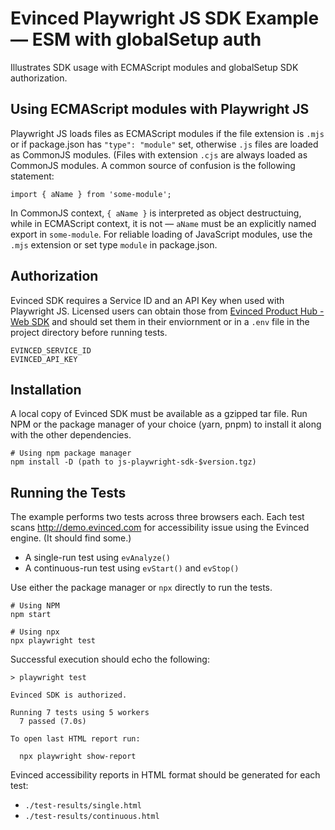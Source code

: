# Evinced Playwright JS SDK Example — ESM with globalSetup auth

Illustrates SDK usage with ECMAScript modules and globalSetup SDK authorization.

## Using ECMAScript modules with Playwright JS

Playwright JS loads files as ECMAScript modules if the file extension is `.mjs`
or if package.json has `"type": "module"` set, otherwise `.js` files are loaded
as CommonJS modules. (Files with extension `.cjs` are always loaded as CommonJS
modules. A common source of confusion is the following statement:

```
import { aName } from 'some-module';
```

In CommonJS context, `{ aName }` is interpreted as object destructuing, while in
ECMAScript context, it is not — `aName` must be an explicitly named export in
`some-module`. For reliable loading of JavaScript modules, use the `.mjs`
extension or set type `module` in package.json.

## Authorization

Evinced SDK requires a Service ID and an API Key when used with Playwright JS.
Licensed users can obtain those from
[Evinced Product Hub - Web SDK](https://hub.evinced.com/web-sdk) and should set
them in their enviornment or in a `.env` file in the project directory before
running tests.

```shell
EVINCED_SERVICE_ID
EVINCED_API_KEY
```

## Installation

A local copy of Evinced SDK must be available as a gzipped tar file. Run NPM or
the package manager of your choice (yarn, pnpm) to install it along with the
other dependencies.

```shell
# Using npm package manager
npm install -D (path to js-playwright-sdk-$version.tgz)
```

## Running the Tests

The example performs two tests across three browsers each. Each test scans
http://demo.evinced.com for accessibility issue using the Evinced engine. (It
should find some.)

- A single-run test using `evAnalyze()`
- A continuous-run test using `evStart()` and `evStop()`

Use either the package manager or `npx` directly to run the tests.

```shell
# Using NPM
npm start

# Using npx
npx playwright test
```

Successful execution should echo the following:

```shell
> playwright test

Evinced SDK is authorized.

Running 7 tests using 5 workers
  7 passed (7.0s)

To open last HTML report run:

  npx playwright show-report
```

Evinced accessibility reports in HTML format should be generated for each test:

- `./test-results/single.html`
- `./test-results/continuous.html`
